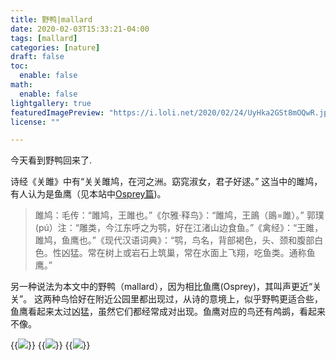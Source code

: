 ```yaml
---
title: 野鸭|mallard
date: 2020-02-03T15:33:21-04:00
tags: [mallard]
categories: [nature]
draft: false
toc:
  enable: false
math:
  enable: false
lightgallery: true
featuredImagePreview: "https://i.loli.net/2020/02/24/UyHka2GSt8mOQwR.jpg"
license: ""

---
```


今天看到野鸭回来了.

诗经《关雎》中有“关关雎鸠，在河之洲。窈窕淑女，君子好逑。” 这当中的雎鸠，有人认为是鱼鹰（见本站中[Osprey篇](https://monizhao.github.io/osprey-back/))。

>雎鸠：毛传：“雎鸠，王雎也。”《尔雅·释鸟》：“雎鸠，王鴡（鴡=雎）。” 郭璞(pú）注：“雕类，今江东呼之为鹗，好在江渚山边食鱼。”《禽经》：“王雎，雎鸠，鱼鹰也。”《现代汉语词典》：“鹗，鸟名，背部褐色，头、颈和腹部白色。性凶猛。常在树上或岩石上筑巢，常在水面上飞翔，吃鱼类。通称鱼鹰。”

另一种说法为本文中的野鸭（mallard），因为相比鱼鹰(Osprey)，其叫声更近“关关”。 这两种鸟恰好在附近公园里都出现过，从诗的意境上，似乎野鸭更适合些，鱼鹰看起来太过凶猛，虽然它们都经常成对出现。鱼鹰对应的鸟还有鸬鹚，看起来不像。

{{<image src="https://i.loli.net/2020/02/24/UyHka2GSt8mOQwR.jpg" caption="A pair of mallard at Washington Park 2/3/2020">}}
{{<image src="https://i.loli.net/2020/02/24/UPnZ8VJwyufd7q5.jpg" caption="4/19/2019, male&emsp;&emsp;">}}
{{<image src="https://i.loli.net/2020/02/24/NiCaZ3LSkuQVgde.jpg" caption="4/19/2019, female&emsp;&emsp;">}}


